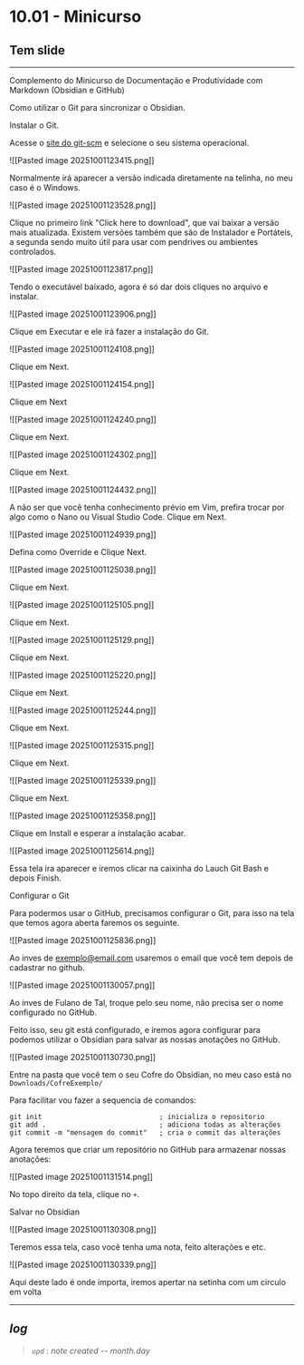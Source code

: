 # 10.01 - Minicurso

## Tem slide

---

Complemento do Minicurso de Documentação e Produtividade com Markdown (Obsidian e GitHub)

Como utilizar o Git para sincronizar o Obsidian.

Instalar o Git.  

Acesse o [site do git-scm](https://git-scm.com/downloads) e selecione o seu sistema operacional.

![[Pasted image 20251001123415.png]]

Normalmente irá aparecer a versão indicada diretamente na telinha, no meu caso é o Windows.

![[Pasted image 20251001123528.png]]

Clique no primeiro link "Click here to download", que vai baixar a versão mais atualizada. Existem versões também que são de Instalador e Portáteis, a segunda sendo muito útil para usar com pendrives ou ambientes controlados.

![[Pasted image 20251001123817.png]]

Tendo o executável baixado, agora é só dar dois cliques no arquivo e instalar.

![[Pasted image 20251001123906.png]]

Clique em Executar e ele irá fazer a instalação do Git.

![[Pasted image 20251001124108.png]]

Clique em Next.

![[Pasted image 20251001124154.png]]

Clique em Next

![[Pasted image 20251001124240.png]]

Clique em Next.

![[Pasted image 20251001124302.png]]

Clique em Next.

![[Pasted image 20251001124432.png]]

A não ser que você tenha conhecimento prévio em Vim, prefira trocar por algo como o Nano ou Visual Studio Code. Clique em Next.

![[Pasted image 20251001124939.png]]

Defina como Override e Clique Next.

![[Pasted image 20251001125038.png]]

Clique em Next.

![[Pasted image 20251001125105.png]]

Clique em Next.

![[Pasted image 20251001125129.png]]

Clique em Next.

![[Pasted image 20251001125220.png]]

Clique em Next.

![[Pasted image 20251001125244.png]]

Clique em Next.

![[Pasted image 20251001125315.png]]

Clique em Next.

![[Pasted image 20251001125339.png]]

Clique em Next.

![[Pasted image 20251001125358.png]]

Clique em Install e esperar a instalação acabar.

![[Pasted image 20251001125614.png]]

Essa tela ira aparecer e iremos clicar na caixinha do Lauch Git Bash e depois Finish.

Configurar o Git

Para podermos usar o GitHub, precisamos configurar o Git, para isso na tela que temos agora aberta faremos os seguinte.

![[Pasted image 20251001125836.png]]

Ao inves de exemplo@email.com usaremos o email que você tem depois de cadastrar no github.

![[Pasted image 20251001130057.png]]

Ao inves de Fulano de Tal, troque pelo seu nome, não precisa ser o nome configurado no GitHub.

Feito isso, seu git está configurado, e iremos agora configurar para podemos utilizar o Obsidian para salvar as nossas anotações no GitHub.

![[Pasted image 20251001130730.png]]

Entre na pasta que você tem o seu Cofre do Obsidian, no meu caso está no `Downloads/CofreExemplo/` 

Para facilitar vou fazer a sequencia de comandos:

```git
git init                             ; inicializa o repositorio
git add .                            ; adiciona todas as alterações
git commit -m "mensagem do commit"   ; cria o commit das alterações
```

Agora teremos que criar um repositório no GitHub para armazenar nossas anotações:

![[Pasted image 20251001131514.png]]

No topo direito da tela, clique no `+`.

Salvar no Obsidian

![[Pasted image 20251001130308.png]]

Teremos essa tela, caso você tenha uma nota, feito alterações e etc.

![[Pasted image 20251001130339.png]]

Aqui deste lado é onde importa, iremos apertar na setinha com um circulo em volta

---

## ***log***

> *`upd`* : *note created -- month.day*